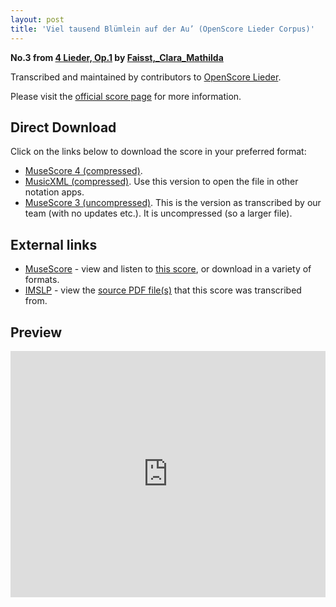 ```yaml
---
layout: post
title: 'Viel tausend Blümlein auf der Au’ (OpenScore Lieder Corpus)'
---
```


__No.3 from [4 Lieder, Op.1](https://fourscoreandmore.org/openscore/lieder/Faisst%2C_Clara_Mathilda/4_Lieder%2C_Op.1/) by [Faisst,_Clara_Mathilda](https://fourscoreandmore.org/openscore/lieder/Faisst%2C_Clara_Mathilda)__

Transcribed and maintained by contributors to [OpenScore Lieder].

Please visit the [official score page] for more information.

[official score page]: https://musescore.com/openscore-lieder-corpus/scores/6260378
[OpenScore Lieder]: https://musescore.com/openscore-lieder-corpus

## Direct Download

Click on the links below to download the score in your preferred format:
- [MuseScore 4 (compressed)](https://fourscoreandmore.org/openscore/lieder/Faisst%2C_Clara_Mathilda/4_Lieder%2C_Op.1/3_Viel_tausend_Bl%C3%BCmlein_auf_der_Au%E2%80%99.mscz).
- [MusicXML (compressed)](https://fourscoreandmore.org/openscore/lieder/Faisst%2C_Clara_Mathilda/4_Lieder%2C_Op.1/3_Viel_tausend_Bl%C3%BCmlein_auf_der_Au%E2%80%99.mxl). Use this version to open the file in other notation apps.
- [MuseScore 3 (uncompressed)](https://raw.githubusercontent.com/OpenScore/Lieder/refs/heads/main/scores/Faisst%2C_Clara_Mathilda/4_Lieder%2C_Op.1/3_Viel_tausend_Bl%C3%BCmlein_auf_der_Au%E2%80%99/lc6260378.mscx). This is the version as transcribed by our team (with no updates etc.). It is uncompressed (so a larger file).

## External links

- [MuseScore] - view and listen to [this score][MuseScore], or download in a variety of formats.
- [IMSLP] - view the [source PDF file(s)][IMSLP] that this score was transcribed from.

[MuseScore]: https://musescore.com/score/6260378
[IMSLP]: https://imslp.org/wiki/Special:ReverseLookup/621594

## Preview

<iframe width="100%" height="394" src="https://musescore.com/openscore-lieder-corpus/scores/6260378/embed" frameborder="0" allowfullscreen allow="autoplay; fullscreen"></iframe>
